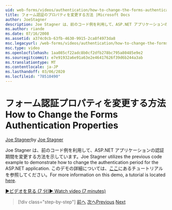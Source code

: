 ```yaml
---
uid: web-forms/videos/authentication/how-to-change-the-forms-authentication-properties
title: フォーム認証のプロパティを変更する方法 |Microsoft Docs
author: JoeStagner
description: Joe Stagner は、前のコード例を利用して、ASP.NET アプリケーションの認証期間を変更する方法を示しています。 詳細情報...
ms.author: riande
ms.date: 07/16/2008
ms.assetid: a374c0cb-63fb-4630-9915-2ca8f4973da8
msc.legacyurl: /web-forms/videos/authentication/how-to-change-the-forms-authentication-properties
msc.type: video
ms.openlocfilehash: 1aa085cf22adc8b0cf2dfb278bc795a80485e9e2
ms.sourcegitcommit: e7e91932a6e91a63e2e46417626f39d6b244a3ab
ms.translationtype: MT
ms.contentlocale: ja-JP
ms.lasthandoff: 03/06/2020
ms.locfileid: "78510490"
---
```

# <a name="how-to-change-the-forms-authentication-properties"></a><span data-ttu-id="6723b-104">フォーム認証プロパティを変更する方法</span><span class="sxs-lookup"><span data-stu-id="6723b-104">How to Change the Forms Authentication Properties</span></span>

<span data-ttu-id="6723b-105">[Joe Stagner](https://github.com/JoeStagner)</span><span class="sxs-lookup"><span data-stu-id="6723b-105">by [Joe Stagner](https://github.com/JoeStagner)</span></span>

<span data-ttu-id="6723b-106">Joe Stagner は、前のコード例を利用して、ASP.NET アプリケーションの認証期間を変更する方法を示しています。</span><span class="sxs-lookup"><span data-stu-id="6723b-106">Joe Stagner utilizes the previous code example to demonstrate how to change the authentication period for the ASP.NET application.</span></span> <span data-ttu-id="6723b-107">このデモの詳細については、[ここ](../../overview/older-versions-security/introduction/forms-authentication-configuration-and-advanced-topics-vb.md)にあるチュートリアルを参照してください。</span><span class="sxs-lookup"><span data-stu-id="6723b-107">For more information on this demo, a tutorial is located [here](../../overview/older-versions-security/introduction/forms-authentication-configuration-and-advanced-topics-vb.md).</span></span>

[<span data-ttu-id="6723b-108">&#9654;ビデオを見る (7 分)</span><span class="sxs-lookup"><span data-stu-id="6723b-108">&#9654; Watch video (7 minutes)</span></span>](https://channel9.msdn.com/Blogs/ASP-NET-Site-Videos/how-to-change-the-forms-authentication-properties)

> [!div class="step-by-step"]
> <span data-ttu-id="6723b-109">[前へ](using-basic-forms-authentication-in-aspnet.md)
> [次へ](how-to-setup-and-use-cookie-less-authentication-in-an-aspnet-application.md)</span><span class="sxs-lookup"><span data-stu-id="6723b-109">[Previous](using-basic-forms-authentication-in-aspnet.md)
[Next](how-to-setup-and-use-cookie-less-authentication-in-an-aspnet-application.md)</span></span>
